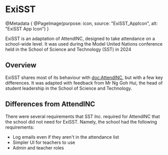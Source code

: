 # ExiSST

@Metadata {
    @PageImage(purpose: icon, source: "ExiSST_AppIcon", alt: "ExiSST App Icon")
}

ExiSST is an adaptation of AttendINC, designed to take attendance on a school-wide level. It was used 
during the Model United Nations conference held in the School of Science and Technology (SST) in 2024

## Overview

ExiSST shares most of its behaviour with <doc:AttendINC>, but with a few key differences. It was adapted with
feedback from Mr Ng Goh Hui, the head of student leadership in the School of Science and Technology.

## Differences from AttendINC
There were several requirements that SST Inc. required for AttendINC that the school did not need for ExiSST.
Namely, the school had the following requirements:
- Log emails even if they aren't in the attendance list
- Simpler UI for teachers to use
- Admin and teacher roles
